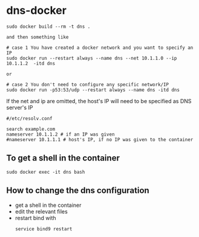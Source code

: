 # dns-docker

```
sudo docker build --rm -t dns .

and then something like

# case 1 You have created a docker network and you want to specify an IP
sudo docker run --restart always --name dns --net 10.1.1.0 --ip 10.1.1.2  -itd dns

or

# case 2 You don't need to configure any specific network/IP
sudo docker run -p53:53/udp --restart always --name dns -itd dns
```

If the net and ip are omitted, the host's IP will need to be specified as DNS server's IP

```
#/etc/resolv.conf

search example.com
nameserver 10.1.1.2 # if an IP was given
#nameserver 10.1.1.1 # host's IP, if no IP was given to the container
```

## To get a shell in the container

```
sudo docker exec -it dns bash
```

## How to change the dns configuration

- get a shell in the container
- edit the relevant files
- restart bind with
  ```
  service bind9 restart
  ```
